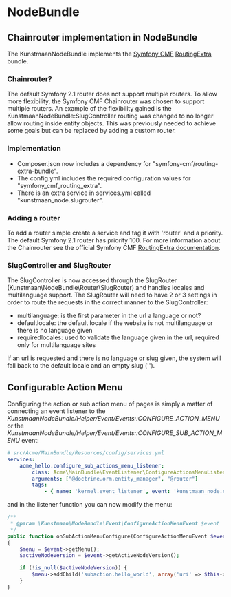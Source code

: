 # NodeBundle

## Chainrouter implementation in NodeBundle

The KunstmaanNodeBundle implements the [Symfony CMF](http://cmf.symfony.com/) [RoutingExtra](https://github.com/symfony-cmf/RoutingExtraBundle) bundle.

### Chainrouter?

The default Symfony 2.1 router does not support multiple routers. To allow more flexibility, the Symfony CMF Chainrouter was chosen to support multiple routers. An example of the flexibility gained is the KunstmaanNodeBundle:SlugController routing was changed to no longer allow routing inside entity objects. This was previously needed to achieve some goals but can be replaced by adding a custom router.

### Implementation

* Composer.json now includes a dependency for "symfony-cmf/routing-extra-bundle".
* The config.yml includes the required configuration values for "symfony_cmf_routing_extra".
* There is an extra service in services.yml called "kunstmaan_node.slugrouter".

### Adding a router

To add a router simple create a service and tag it with 'router' and a priority. The default Symfony 2.1 router has priority 100. For more information about the Chainrouter see the official Symfony CMF [RoutingExtra documentation](http://symfony-cmf.readthedocs.org/en/latest/bundles/routing-extra.html).

### SlugController and SlugRouter

The SlugController is now accessed through the SlugRouter (Kunstmaan\NodeBundle\Router\SlugRouter) and handles locales and multilanguage support. The SlugRouter will need to have 2 or 3 settings in order to route the requests in the correct manner to the SlugController:

* multilanguage: is the first parameter in the url a language or not?
* defaultlocale: the default locale if the website is not multilanguage or there is no language given
* requiredlocales: used to validate the language given in the url, required only for multilanguage sites

If an url is requested and there is no language or slug given, the system will fall back to the default locale and an empty slug ('').

## Configurable Action Menu

Configuring the action or sub action menu of pages is simply a matter of connecting an event listener
to the *KunstmaanNodeBundle/Helper/Event/Events::CONFIGURE_ACTION_MENU* or the
*KunstmaanNodeBundle/Helper/Event/Events::CONFIGURE_SUB_ACTION_MENU* event:

```yaml
# src/Acme/MainBundle/Resources/config/services.yml
services:
    acme_hello.configure_sub_actions_menu_listener:
        class: Acme\MainBundle\EventListener\ConfigureActionsMenuListener
        arguments: ["@doctrine.orm.entity_manager", "@router"]
        tags:
            - { name: 'kernel.event_listener', event: 'kunstmaan_node.configureSubActionMenu', method: 'onSubActionMenuConfigure' }
```

and in the listener function you can now modify the menu:

```php
/**
 * @param \Kunstmaan\NodeBundle\Event\ConfigureActionMenuEvent $event
 */
public function onSubActionMenuConfigure(ConfigureActionMenuEvent $event)
{
    $menu = $event->getMenu();
    $activeNodeVersion = $event->getActiveNodeVersion();

    if (!is_null($activeNodeVersion)) {
        $menu->addChild('subaction.hello_world', array('uri' => $this->router->generate('AcmeMainBundle_Hello_World')));
    }
}
```

